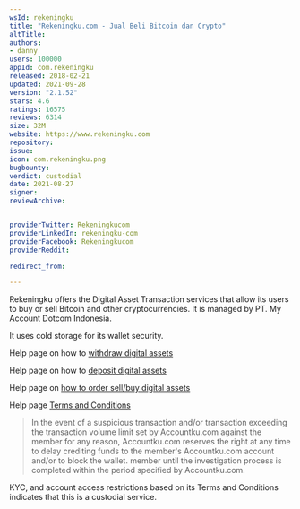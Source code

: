 ```yaml
---
wsId: rekeningku
title: "Rekeningku.com - Jual Beli Bitcoin dan Crypto"
altTitle: 
authors:
- danny
users: 100000
appId: com.rekeningku
released: 2018-02-21
updated: 2021-09-28
version: "2.1.52"
stars: 4.6
ratings: 16575
reviews: 6314
size: 32M
website: https://www.rekeningku.com
repository: 
issue: 
icon: com.rekeningku.png
bugbounty: 
verdict: custodial
date: 2021-08-27
signer: 
reviewArchive:


providerTwitter: Rekeningkucom
providerLinkedIn: rekeningku-com
providerFacebook: Rekeningkucom
providerReddit: 

redirect_from:

---
```



Rekeningku offers the Digital Asset Transaction services that allow its users to buy or sell Bitcoin and other cryptocurrencies. It  is managed by PT. My Account Dotcom Indonesia.

It uses cold storage for its wallet security.

Help page on how to [withdraw digital assets](https://help.rekeningku.com/cara-melakukan-withdraw-aset-digital-coin-dan-token/)

Help page on how to [deposit digital assets](https://help.rekeningku.com/cara-deposit-aset-digital-anda/)

Help page on [how to order sell/buy digital assets](https://help.rekeningku.com/cara-melakukan-order-jual-beli-aset-digital/)

Help page [Terms and Conditions](https://help.rekeningku.com/syarat-dan-ketentuan-rekeningku-com/)

> In the event of a suspicious transaction and/or transaction exceeding the transaction volume limit set by Accountku.com against the member for any reason, Accountku.com reserves the right at any time to delay crediting funds to the member's Accountku.com account and/or to block the wallet. member until the investigation process is completed within the period specified by Accountku.com.

KYC, and account access restrictions based on its Terms and Conditions indicates that this is a custodial service.


